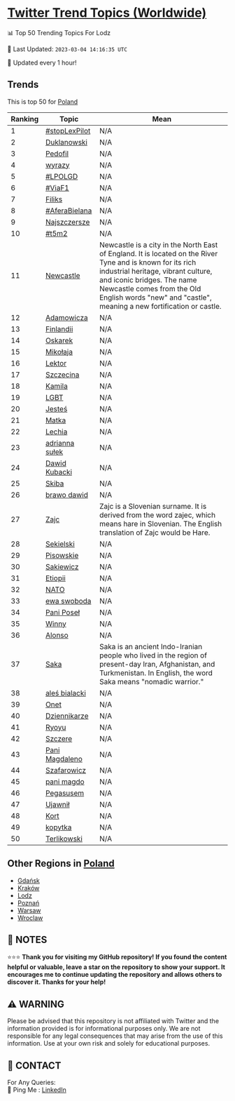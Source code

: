 [Twitter Trend Topics (Worldwide)](https://github.com/ErcinDedeoglu/Twitter-Trend-Topics)
==========


📊 Top 50 Trending Topics For Lodz

📆 Last Updated: `2023-03-04 14:16:35 UTC`

🔧 Updated every 1 hour!


## Trends

This is top 50 for [Poland](</Poland>)

| Ranking | Topic | Mean |
| ------- | ------------ | ------------ |
| 1 | [#stopLexPilot](http://twitter.com/search?q=%23stopLexPilot) | N/A |
| 2 | [Duklanowski](http://twitter.com/search?q=Duklanowski) | N/A |
| 3 | [Pedofil](http://twitter.com/search?q=Pedofil) | N/A |
| 4 | [wyrazy](http://twitter.com/search?q=wyrazy) | N/A |
| 5 | [#LPOLGD](http://twitter.com/search?q=%23LPOLGD) | N/A |
| 6 | [#ViaF1](http://twitter.com/search?q=%23ViaF1) | N/A |
| 7 | [Filiks](http://twitter.com/search?q=Filiks) | N/A |
| 8 | [#AferaBielana](http://twitter.com/search?q=%23AferaBielana) | N/A |
| 9 | [Najszczersze](http://twitter.com/search?q=Najszczersze) | N/A |
| 10 | [#t5m2](http://twitter.com/search?q=%23t5m2) | N/A |
| 11 | [Newcastle](http://twitter.com/search?q=Newcastle) | Newcastle is a city in the North East of England. It is located on the River Tyne and is known for its rich industrial heritage, vibrant culture, and iconic bridges. The name Newcastle comes from the Old English words "new" and "castle", meaning a new fortification or castle. |
| 12 | [Adamowicza](http://twitter.com/search?q=Adamowicza) | N/A |
| 13 | [Finlandii](http://twitter.com/search?q=Finlandii) | N/A |
| 14 | [Oskarek](http://twitter.com/search?q=Oskarek) | N/A |
| 15 | [Mikołaja](http://twitter.com/search?q=Miko%c5%82aja) | N/A |
| 16 | [Lektor](http://twitter.com/search?q=Lektor) | N/A |
| 17 | [Szczecina](http://twitter.com/search?q=Szczecina) | N/A |
| 18 | [Kamila](http://twitter.com/search?q=Kamila) | N/A |
| 19 | [LGBT](http://twitter.com/search?q=LGBT) | N/A |
| 20 | [Jesteś](http://twitter.com/search?q=Jeste%c5%9b) | N/A |
| 21 | [Matka](http://twitter.com/search?q=Matka) | N/A |
| 22 | [Lechia](http://twitter.com/search?q=Lechia) | N/A |
| 23 | [adrianna sułek](http://twitter.com/search?q=adrianna+su%c5%82ek) | N/A |
| 24 | [Dawid Kubacki](http://twitter.com/search?q=Dawid+Kubacki) | N/A |
| 25 | [Skiba](http://twitter.com/search?q=Skiba) | N/A |
| 26 | [brawo dawid](http://twitter.com/search?q=brawo+dawid) | N/A |
| 27 | [Zajc](http://twitter.com/search?q=Zajc) | Zajc is a Slovenian surname. It is derived from the word zajec, which means hare in Slovenian. The English translation of Zajc would be Hare. |
| 28 | [Sekielski](http://twitter.com/search?q=Sekielski) | N/A |
| 29 | [Pisowskie](http://twitter.com/search?q=Pisowskie) | N/A |
| 30 | [Sakiewicz](http://twitter.com/search?q=Sakiewicz) | N/A |
| 31 | [Etiopii](http://twitter.com/search?q=Etiopii) | N/A |
| 32 | [NATO](http://twitter.com/search?q=NATO) | N/A |
| 33 | [ewa swoboda](http://twitter.com/search?q=ewa+swoboda) | N/A |
| 34 | [Pani Poseł](http://twitter.com/search?q=Pani+Pose%c5%82) | N/A |
| 35 | [Winny](http://twitter.com/search?q=Winny) | N/A |
| 36 | [Alonso](http://twitter.com/search?q=Alonso) | N/A |
| 37 | [Saka](http://twitter.com/search?q=Saka) | Saka is an ancient Indo-Iranian people who lived in the region of present-day Iran, Afghanistan, and Turkmenistan. In English, the word Saka means "nomadic warrior." |
| 38 | [aleś bialacki](http://twitter.com/search?q=ale%c5%9b+bialacki) | N/A |
| 39 | [Onet](http://twitter.com/search?q=Onet) | N/A |
| 40 | [Dziennikarze](http://twitter.com/search?q=Dziennikarze) | N/A |
| 41 | [Ryoyu](http://twitter.com/search?q=Ryoyu) | N/A |
| 42 | [Szczere](http://twitter.com/search?q=Szczere) | N/A |
| 43 | [Pani Magdaleno](http://twitter.com/search?q=Pani+Magdaleno) | N/A |
| 44 | [Szafarowicz](http://twitter.com/search?q=Szafarowicz) | N/A |
| 45 | [pani magdo](http://twitter.com/search?q=pani+magdo) | N/A |
| 46 | [Pegasusem](http://twitter.com/search?q=Pegasusem) | N/A |
| 47 | [Ujawnił](http://twitter.com/search?q=Ujawni%c5%82) | N/A |
| 48 | [Kort](http://twitter.com/search?q=Kort) | N/A |
| 49 | [kopytka](http://twitter.com/search?q=kopytka) | N/A |
| 50 | [Terlikowski](http://twitter.com/search?q=Terlikowski) | N/A |



## Other Regions in [Poland](</Poland>)

* [Gdańsk](</Poland/Gdańsk.md>)
* [Kraków](</Poland/Kraków.md>)
* [Lodz](</Poland/Lodz.md>)
* [Poznań](</Poland/Poznań.md>)
* [Warsaw](</Poland/Warsaw.md>)
* [Wroclaw](</Poland/Wroclaw.md>)



## 📝 NOTES

⭐⭐⭐ **Thank you for visiting my GitHub repository! If you found the content helpful or valuable, leave a star on the repository to show your support. It encourages me to continue updating the repository and allows others to discover it. Thanks for your help!**


## ⚠️ WARNING

Please be advised that this repository is not affiliated with Twitter and the information provided is for informational purposes only. We are not responsible for any legal consequences that may arise from the use of this information. Use at your own risk and solely for educational purposes.


## 📨 CONTACT

 For Any Queries:  
            🏓 Ping Me : [LinkedIn](https://www.linkedin.com/in/ercindedeoglu/)
